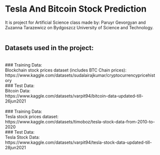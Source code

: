 # Tesla And Bitcoin Stock Prediction

It is project for Artificial Science class made by: Paruyr Gevorgyan and Zuzanna Tarazewicz on Bydgoszcz University of Science and Technology.<br />
<br />
## Datasets used in the project:<br />
<br />
### Training Data:<br />
Blockchain stock prices dataset (includes BTC Chain prices):<br />
https://www.kaggle.com/datasets/sudalairajkumar/cryptocurrencypricehistory<br />
### Test Data:<br />
Bitcoin Data:<br />
https://www.kaggle.com/datasets/varpit94/bitcoin-data-updated-till-26jun2021<br />
<br />
### Training Data:<br />
Tesla stock prices dataset:<br />
https://www.kaggle.com/datasets/timoboz/tesla-stock-data-from-2010-to-2020<br />
### Test Data:<br />
Tesla Stock Data:<br />
https://www.kaggle.com/datasets/varpit94/tesla-stock-data-updated-till-28jun2021<br />
